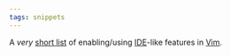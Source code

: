 ```yaml
---
tags: snippets
---
```


A *very* [short list](http://arstechnica.com/open-source/guides/2009/05/vim-made-easy-how-to-get-your-favorite-ide-features-in-vim.ars) of enabling/using [IDE](/wiki/IDE)-like features in [Vim](/wiki/Vim).
